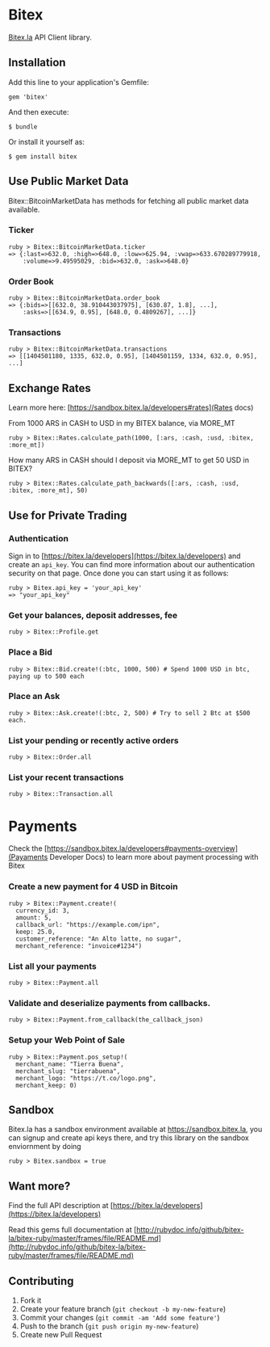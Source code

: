 # Bitex

[Bitex.la](https://bitex.la/developers) API Client library.


## Installation

Add this line to your application's Gemfile:

    gem 'bitex'

And then execute:

    $ bundle

Or install it yourself as:

    $ gem install bitex


## Use Public Market Data

Bitex::BitcoinMarketData has methods for
fetching all public market data available.

### Ticker

    ruby > Bitex::BitcoinMarketData.ticker
    => {:last=>632.0, :high=>648.0, :low=>625.94, :vwap=>633.670289779918,
        :volume=>9.49595029, :bid=>632.0, :ask=>648.0}

### Order Book

    ruby > Bitex::BitcoinMarketData.order_book
    => {:bids=>[[632.0, 38.910443037975], [630.87, 1.8], ...],
        :asks=>[[634.9, 0.95], [648.0, 0.4809267], ...]}

### Transactions

    ruby > Bitex::BitcoinMarketData.transactions
    => [[1404501180, 1335, 632.0, 0.95], [1404501159, 1334, 632.0, 0.95], ...]

## Exchange Rates 

Learn more here: [https://sandbox.bitex.la/developers#rates](Rates docs)


From 1000 ARS in CASH to USD in my BITEX balance, via MORE_MT

    ruby > Bitex::Rates.calculate_path(1000, [:ars, :cash, :usd, :bitex, :more_mt])

How many ARS in CASH should I deposit via MORE_MT to get 50 USD in BITEX?

    ruby > Bitex::Rates.calculate_path_backwards([:ars, :cash, :usd, :bitex, :more_mt], 50)

## Use for Private Trading

### Authentication

Sign in to [https://bitex.la/developers](https://bitex.la/developers) and create
an `api_key`. You can find more information about our authentication security
on that page. Once done you can start using it as follows:

    ruby > Bitex.api_key = 'your_api_key'
    => "your_api_key"

### Get your balances, deposit addresses, fee

    ruby > Bitex::Profile.get

### Place a Bid

    ruby > Bitex::Bid.create!(:btc, 1000, 500) # Spend 1000 USD in btc, paying up to 500 each

### Place an Ask

    ruby > Bitex::Ask.create!(:btc, 2, 500) # Try to sell 2 Btc at $500 each.

### List your pending or recently active orders

    ruby > Bitex::Order.all

### List your recent transactions

    ruby > Bitex::Transaction.all

# Payments

Check the [https://sandbox.bitex.la/developers#payments-overview](Payaments Developer Docs)
to learn more about payment processing with Bitex

### Create a new payment for 4 USD in Bitcoin

    ruby > Bitex::Payment.create!(
      currency_id: 3,
      amount: 5,
      callback_url: "https://example.com/ipn",
      keep: 25.0,
      customer_reference: "An Alto latte, no sugar",
      merchant_reference: "invoice#1234")

### List all your payments

    ruby > Bitex::Payment.all

### Validate and deserialize payments from callbacks.

    ruby > Bitex::Payment.from_callback(the_callback_json)

###  Setup your Web Point of Sale
  
    ruby > Bitex::Payment.pos_setup!(
      merchant_name: "Tierra Buena",
      merchant_slug: "tierrabuena",
      merchant_logo: "https://t.co/logo.png",
      merchant_keep: 0)

## Sandbox

Bitex.la has a sandbox environment available at https://sandbox.bitex.la, you
can signup and create api keys there, and try this library on the sandbox
enviornment by doing

    ruby > Bitex.sandbox = true

## Want more?

Find the full API description at
[https://bitex.la/developers](https://bitex.la/developers)

Read this gems full documentation at
[http://rubydoc.info/github/bitex-la/bitex-ruby/master/frames/file/README.md](http://rubydoc.info/github/bitex-la/bitex-ruby/master/frames/file/README.md)


## Contributing

1. Fork it
2. Create your feature branch (`git checkout -b my-new-feature`)
3. Commit your changes (`git commit -am 'Add some feature'`)
4. Push to the branch (`git push origin my-new-feature`)
5. Create new Pull Request
